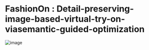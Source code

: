 # FashionOn : Detail-preserving-image-based-virtual-try-on-viasemantic-guided-optimization

![image](https://github.com/fashion-on/Detail-preserving-image-based-virtual-try-on-viasemantic-guided-optimization/blob/master/try-on/136.gif)
